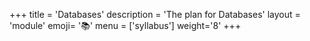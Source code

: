 +++
title = 'Databases'
description = 'The plan for Databases'
layout = 'module'
emoji= '📚'
menu = ['syllabus']
weight='8'
+++
